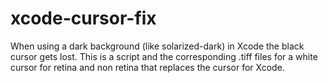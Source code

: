 # xcode-cursor-fix
When using a dark background (like solarized-dark) in Xcode the black cursor gets lost. This is a script and the corresponding .tiff files for a white cursor for retina and non retina that replaces the cursor for Xcode.
